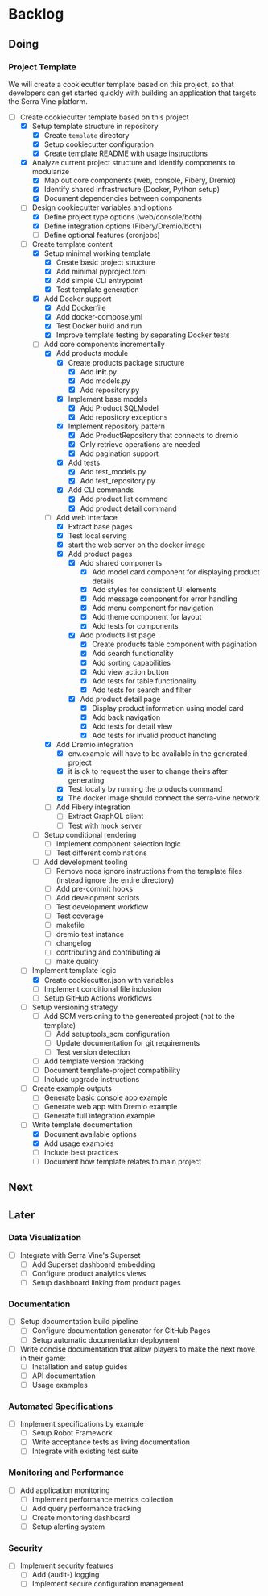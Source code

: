 # Backlog

## Doing

### Project Template

We will create a cookiecutter template based on this project,
so that developers can get started quickly with
building an application that targets the Serra Vine platform.

- [ ] Create cookiecutter template based on this project
  - [x] Setup template structure in repository
    - [x] Create `template` directory
    - [x] Setup cookiecutter configuration
    - [x] Create template README with usage instructions
  - [x] Analyze current project structure and identify components to modularize
    - [x] Map out core components (web, console, Fibery, Dremio)
    - [x] Identify shared infrastructure (Docker, Python setup)
    - [x] Document dependencies between components
  - [ ] Design cookiecutter variables and options
    - [x] Define project type options (web/console/both)
    - [x] Define integration options (Fibery/Dremio/both)
    - [ ] Define optional features (cronjobs)
  - [ ] Create template content
    - [x] Setup minimal working template
      - [x] Create basic project structure
      - [x] Add minimal pyproject.toml
      - [x] Add simple CLI entrypoint
      - [x] Test template generation
    - [x] Add Docker support
      - [x] Add Dockerfile
      - [x] Add docker-compose.yml
      - [x] Test Docker build and run
      - [x] Improve template testing by separating Docker tests
    - [ ] Add core components incrementally
      - [x] Add products module
        - [x] Create products package structure
          - [x] Add __init__.py
          - [x] Add models.py
          - [x] Add repository.py
        - [x] Implement base models
          - [x] Add Product SQLModel
          - [x] Add repository exceptions
        - [x] Implement repository pattern
          - [x] Add ProductRepository that connects to dremio
          - [x] Only retrieve operations are needed
          - [x] Add pagination support
        - [x] Add tests
          - [x] Add test_models.py
          - [x] Add test_repository.py
        - [x] Add CLI commands
          - [x] Add product list command
          - [x] Add product detail command
      - [ ] Add web interface
        - [x] Extract base pages
        - [x] Test local serving
        - [x] start the web server on the docker image
        - [x] Add product pages
          - [x] Add shared components
            - [x] Add model card component for displaying product details
            - [x] Add styles for consistent UI elements
            - [x] Add message component for error handling
            - [x] Add menu component for navigation
            - [x] Add theme component for layout
            - [x] Add tests for components
          - [x] Add products list page
            - [x] Create products table component with pagination
            - [x] Add search functionality
            - [x] Add sorting capabilities
            - [x] Add view action button
            - [x] Add tests for table functionality
            - [x] Add tests for search and filter
          - [x] Add product detail page
            - [x] Display product information using model card
            - [x] Add back navigation
            - [x] Add tests for detail view
            - [x] Add tests for invalid product handling
      - [x] Add Dremio integration
        - [x] env.example will have to be available in the generated project
        - [x] it is ok to request the user to change theirs after generating
        - [x] Test locally by running the products command
        - [x] The docker image should connect the serra-vine network
      - [ ] Add Fibery integration
        - [ ] Extract GraphQL client
        - [ ] Test with mock server
    - [ ] Setup conditional rendering
      - [ ] Implement component selection logic
      - [ ] Test different combinations
    - [ ] Add development tooling
      - [ ] Remove noqa ignore instructions from the template files (instead ignore the entire directory)
      - [ ] Add pre-commit hooks
      - [ ] Add development scripts
      - [ ] Test development workflow
      - [ ] Test coverage
      - [ ] makefile
      - [ ] dremio test instance
      - [ ] changelog
      - [ ] contributing and contributing ai
      - [ ] make quality
  - [ ] Implement template logic
    - [x] Create cookiecutter.json with variables
    - [ ] Implement conditional file inclusion
    - [ ] Setup GitHub Actions workflows
  - [ ] Setup versioning strategy
    - [ ] Add SCM versioning to the genereated project (not to the template)
      - [ ] Add setuptools_scm configuration
      - [ ] Update documentation for git requirements
      - [ ] Test version detection
    - [ ] Add template version tracking
    - [ ] Document template-project compatibility
    - [ ] Include upgrade instructions
  - [ ] Create example outputs
    - [ ] Generate basic console app example
    - [ ] Generate web app with Dremio example
    - [ ] Generate full integration example
  - [ ] Write template documentation
    - [x] Document available options
    - [x] Add usage examples
    - [ ] Include best practices
    - [ ] Document how template relates to main project

## Next

## Later

### Data Visualization

- [ ] Integrate with Serra Vine's Superset
  - [ ] Add Superset dashboard embedding
  - [ ] Configure product analytics views
  - [ ] Setup dashboard linking from product pages

### Documentation

- [ ] Setup documentation build pipeline
  - [ ] Configure documentation generator for GitHub Pages
  - [ ] Setup automatic documentation deployment
- [ ] Write concise documentation that allow players to make the next move in their game:
  - [ ] Installation and setup guides
  - [ ] API documentation
  - [ ] Usage examples

### Automated Specifications

- [ ] Implement specifications by example
  - [ ] Setup Robot Framework
  - [ ] Write acceptance tests as living documentation
  - [ ] Integrate with existing test suite

### Monitoring and Performance

- [ ] Add application monitoring
  - [ ] Implement performance metrics collection
  - [ ] Add query performance tracking
  - [ ] Create monitoring dashboard
  - [ ] Setup alerting system

### Security

- [ ] Implement security features
  - [ ] Add (audit-) logging
  - [ ] Implement secure configuration management
